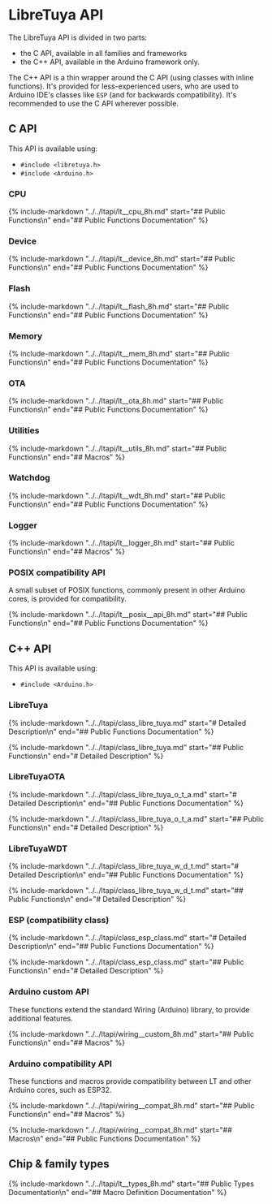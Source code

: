# LibreTuya API

The LibreTuya API is divided in two parts:

- the C API, available in all families and frameworks
- the C++ API, available in the Arduino framework only.

The C++ API is a thin wrapper around the C API (using classes with inline functions).
It's provided for less-experienced users, who are used to Arduino IDE's classes like `ESP` (and for backwards compatibility).
It's recommended to use the C API wherever possible.

## C API

This API is available using:

- `#include <libretuya.h>`
- `#include <Arduino.h>`

### CPU

{%
	include-markdown "../../ltapi/lt__cpu_8h.md"
   start="## Public Functions\n"
   end="## Public Functions Documentation"
%}

### Device

{%
	include-markdown "../../ltapi/lt__device_8h.md"
   start="## Public Functions\n"
   end="## Public Functions Documentation"
%}

### Flash

{%
	include-markdown "../../ltapi/lt__flash_8h.md"
   start="## Public Functions\n"
   end="## Public Functions Documentation"
%}

### Memory

{%
	include-markdown "../../ltapi/lt__mem_8h.md"
   start="## Public Functions\n"
   end="## Public Functions Documentation"
%}

### OTA

{%
	include-markdown "../../ltapi/lt__ota_8h.md"
   start="## Public Functions\n"
   end="## Public Functions Documentation"
%}

### Utilities

{%
	include-markdown "../../ltapi/lt__utils_8h.md"
   start="## Public Functions\n"
   end="## Macros"
%}

### Watchdog

{%
	include-markdown "../../ltapi/lt__wdt_8h.md"
   start="## Public Functions\n"
   end="## Public Functions Documentation"
%}

### Logger

{%
	include-markdown "../../ltapi/lt__logger_8h.md"
   start="## Public Functions\n"
   end="## Macros"
%}

### POSIX compatibility API

A small subset of POSIX functions, commonly present in other Arduino cores, is provided for compatibility.

{%
	include-markdown "../../ltapi/lt__posix__api_8h.md"
   start="## Public Functions\n"
   end="## Public Functions Documentation"
%}

## C++ API

This API is available using:

- `#include <Arduino.h>`

### LibreTuya

{%
	include-markdown "../../ltapi/class_libre_tuya.md"
   start="# Detailed Description\n"
   end="## Public Functions Documentation"
%}

{%
	include-markdown "../../ltapi/class_libre_tuya.md"
   start="## Public Functions\n"
   end="# Detailed Description"
%}

### LibreTuyaOTA

{%
	include-markdown "../../ltapi/class_libre_tuya_o_t_a.md"
   start="# Detailed Description\n"
   end="## Public Functions Documentation"
%}

{%
	include-markdown "../../ltapi/class_libre_tuya_o_t_a.md"
   start="## Public Functions\n"
   end="# Detailed Description"
%}

### LibreTuyaWDT

{%
	include-markdown "../../ltapi/class_libre_tuya_w_d_t.md"
   start="# Detailed Description\n"
   end="## Public Functions Documentation"
%}

{%
	include-markdown "../../ltapi/class_libre_tuya_w_d_t.md"
   start="## Public Functions\n"
   end="# Detailed Description"
%}

### ESP (compatibility class)

{%
	include-markdown "../../ltapi/class_esp_class.md"
   start="# Detailed Description\n"
   end="## Public Functions Documentation"
%}

{%
	include-markdown "../../ltapi/class_esp_class.md"
   start="## Public Functions\n"
   end="# Detailed Description"
%}

### Arduino custom API

These functions extend the standard Wiring (Arduino) library, to provide additional features.

{%
	include-markdown "../../ltapi/wiring__custom_8h.md"
   start="## Public Functions\n"
   end="## Macros"
%}

### Arduino compatibility API

These functions and macros provide compatibility between LT and other Arduino cores, such as ESP32.

{%
	include-markdown "../../ltapi/wiring__compat_8h.md"
   start="## Public Functions\n"
   end="## Macros"
%}

{%
	include-markdown "../../ltapi/wiring__compat_8h.md"
   start="## Macros\n"
   end="## Public Functions Documentation"
%}

## Chip & family types

{%
	include-markdown "../../ltapi/lt__types_8h.md"
   start="## Public Types Documentation\n"
   end="## Macro Definition Documentation"
%}
